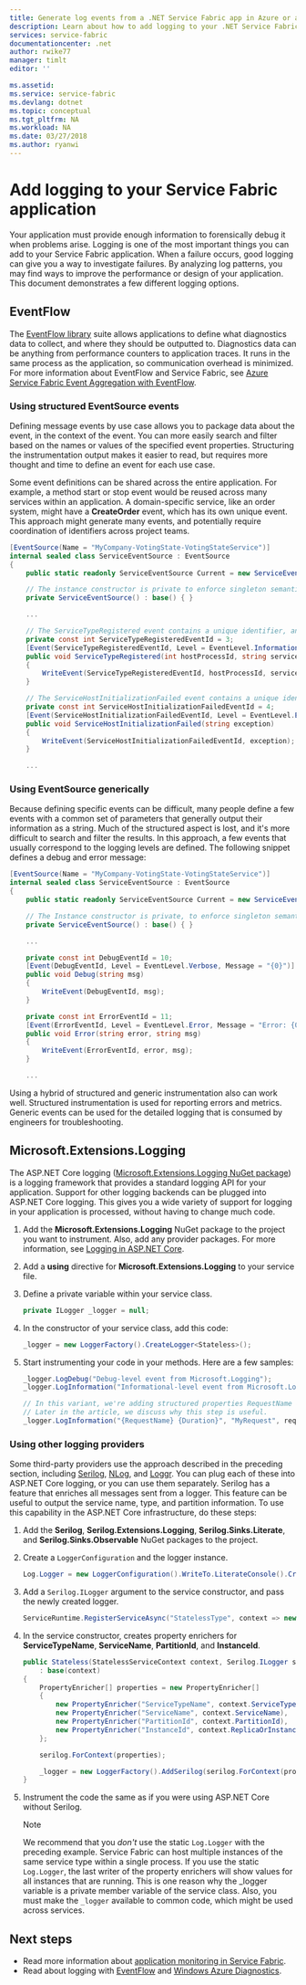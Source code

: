 ```yaml
---
title: Generate log events from a .NET Service Fabric app in Azure or a standalone-cluster
description: Learn about how to add logging to your .NET Service Fabric application hosted on an Azure cluster or a standalone-cluster.
services: service-fabric
documentationcenter: .net
author: rwike77
manager: timlt
editor: ''

ms.assetid:
ms.service: service-fabric
ms.devlang: dotnet
ms.topic: conceptual
ms.tgt_pltfrm: NA
ms.workload: NA
ms.date: 03/27/2018
ms.author: ryanwi
---
```


# Add logging to your Service Fabric application

Your application must provide enough information to forensically debug it when problems arise. Logging is one of the most important things you can add to your Service Fabric application. When a failure occurs, good logging can give you a way to investigate failures. By analyzing log patterns, you may find ways to improve the performance or design of your application. This document demonstrates a few different logging options.

## EventFlow

The [EventFlow library](https://github.com/Azure/diagnostics-eventflow) suite allows applications to define what diagnostics data to collect, and where they should be outputted to. Diagnostics data can be anything from performance counters to application traces. It runs in the same process as the application, so communication overhead is minimized. For more information about EventFlow and Service Fabric, see [Azure Service Fabric Event Aggregation with EventFlow](service-fabric-diagnostics-event-aggregation-eventflow.md).

### Using structured EventSource events

Defining message events by use case allows you to package data about the event, in the context of the event. You can more easily search and filter based on the names or values of the specified event properties. Structuring the instrumentation output makes it easier to read, but requires more thought and time to define an event for each use case. 

Some event definitions can be shared across the entire application. For example, a method start or stop event would be reused across many services within an application. A domain-specific service, like an order system, might have a **CreateOrder** event, which has its own unique event. This approach might generate many events, and potentially require coordination of identifiers across project teams. 

```csharp
[EventSource(Name = "MyCompany-VotingState-VotingStateService")]
internal sealed class ServiceEventSource : EventSource
{
    public static readonly ServiceEventSource Current = new ServiceEventSource();

    // The instance constructor is private to enforce singleton semantics.
    private ServiceEventSource() : base() { }

    ...

    // The ServiceTypeRegistered event contains a unique identifier, an event attribute that defined the event, and the code implementation of the event.
    private const int ServiceTypeRegisteredEventId = 3;
    [Event(ServiceTypeRegisteredEventId, Level = EventLevel.Informational, Message = "Service host process {0} registered service type {1}", Keywords = Keywords.ServiceInitialization)]
    public void ServiceTypeRegistered(int hostProcessId, string serviceType)
    {
        WriteEvent(ServiceTypeRegisteredEventId, hostProcessId, serviceType);
    }

    // The ServiceHostInitializationFailed event contains a unique identifier, an event attribute that defined the event, and the code implementation of the event.
    private const int ServiceHostInitializationFailedEventId = 4;
    [Event(ServiceHostInitializationFailedEventId, Level = EventLevel.Error, Message = "Service host initialization failed", Keywords = Keywords.ServiceInitialization)]
    public void ServiceHostInitializationFailed(string exception)
    {
        WriteEvent(ServiceHostInitializationFailedEventId, exception);
    }

    ...

```

### Using EventSource generically

Because defining specific events can be difficult, many people define a few events with a common set of parameters that generally output their information as a string. Much of the structured aspect is lost, and it's more difficult to search and filter the results. In this approach, a few events that usually correspond to the logging levels are defined. The following snippet defines a debug and error message:

```csharp
[EventSource(Name = "MyCompany-VotingState-VotingStateService")]
internal sealed class ServiceEventSource : EventSource
{
    public static readonly ServiceEventSource Current = new ServiceEventSource();

    // The Instance constructor is private, to enforce singleton semantics.
    private ServiceEventSource() : base() { }

    ...

    private const int DebugEventId = 10;
    [Event(DebugEventId, Level = EventLevel.Verbose, Message = "{0}")]
    public void Debug(string msg)
    {
        WriteEvent(DebugEventId, msg);
    }

    private const int ErrorEventId = 11;
    [Event(ErrorEventId, Level = EventLevel.Error, Message = "Error: {0} - {1}")]
    public void Error(string error, string msg)
    {
        WriteEvent(ErrorEventId, error, msg);
    }

    ...

```

Using a hybrid of structured and generic instrumentation also can work well. Structured instrumentation is used for reporting errors and metrics. Generic events can be used for the detailed logging that is consumed by engineers for troubleshooting.

## Microsoft.Extensions.Logging

The ASP.NET Core logging ([Microsoft.Extensions.Logging NuGet package](https://www.nuget.org/packages/Microsoft.Extensions.Logging)) is a logging framework that provides a standard logging API for your application. Support for other logging backends can be plugged into ASP.NET Core logging. This gives you a wide variety of support for logging in your application is processed, without having to change much code.

1. Add the **Microsoft.Extensions.Logging** NuGet package to the project you want to instrument. Also, add any provider packages. For more information, see [Logging in ASP.NET Core](https://docs.microsoft.com/aspnet/core/fundamentals/logging).
2. Add a **using** directive for **Microsoft.Extensions.Logging** to your service file.
3. Define a private variable within your service class.

   ```csharp
   private ILogger _logger = null;
   ```

4. In the constructor of your service class, add this code:

   ```csharp
   _logger = new LoggerFactory().CreateLogger<Stateless>();
   ```

5. Start instrumenting your code in your methods. Here are a few samples:

   ```csharp
   _logger.LogDebug("Debug-level event from Microsoft.Logging");
   _logger.LogInformation("Informational-level event from Microsoft.Logging");

   // In this variant, we're adding structured properties RequestName and Duration, which have values MyRequest and the duration of the request.
   // Later in the article, we discuss why this step is useful.
   _logger.LogInformation("{RequestName} {Duration}", "MyRequest", requestDuration);
   ```

### Using other logging providers

Some third-party providers use the approach described in the preceding section, including [Serilog](https://serilog.net/), [NLog](http://nlog-project.org/), and [Loggr](https://github.com/imobile3/Loggr.Extensions.Logging). You can plug each of these into ASP.NET Core logging, or you can use them separately. Serilog has a feature that enriches all messages sent from a logger. This feature can be useful to output the service name, type, and partition information. To use this capability in the ASP.NET Core infrastructure, do these steps:

1. Add the **Serilog**, **Serilog.Extensions.Logging**, **Serilog.Sinks.Literate**, and **Serilog.Sinks.Observable** NuGet packages to the project. 
2. Create a `LoggerConfiguration` and the logger instance.

   ```csharp
   Log.Logger = new LoggerConfiguration().WriteTo.LiterateConsole().CreateLogger();
   ```

3. Add a `Serilog.ILogger` argument to the service constructor, and pass the newly created logger.

   ```csharp
   ServiceRuntime.RegisterServiceAsync("StatelessType", context => new Stateless(context, Log.Logger)).GetAwaiter().GetResult();
   ```

4. In the service constructor, creates property enrichers for **ServiceTypeName**, **ServiceName**, **PartitionId**, and **InstanceId**.

   ```csharp
   public Stateless(StatelessServiceContext context, Serilog.ILogger serilog)
       : base(context)
   {
       PropertyEnricher[] properties = new PropertyEnricher[]
       {
           new PropertyEnricher("ServiceTypeName", context.ServiceTypeName),
           new PropertyEnricher("ServiceName", context.ServiceName),
           new PropertyEnricher("PartitionId", context.PartitionId),
           new PropertyEnricher("InstanceId", context.ReplicaOrInstanceId),
       };

       serilog.ForContext(properties);

       _logger = new LoggerFactory().AddSerilog(serilog.ForContext(properties)).CreateLogger<Stateless>();
   }
   ```

5. Instrument the code the same as if you were using ASP.NET Core without Serilog.

   >[!NOTE]
   >We recommend that you *don't* use the static `Log.Logger` with the preceding example. Service Fabric can host multiple instances of the same service type within a single process. If you use the static `Log.Logger`, the last writer of the property enrichers will show values for all instances that are running. This is one reason why the _logger variable is a private member variable of the service class. Also, you must make the `_logger` available to common code, which might be used across services.

## Next steps

- Read more information about [application monitoring in Service Fabric](service-fabric-diagnostics-event-generation-app.md).
- Read about logging with [EventFlow](service-fabric-diagnostics-event-aggregation-eventflow.md) and [Windows Azure Diagnostics](service-fabric-diagnostics-event-aggregation-wad.md).










